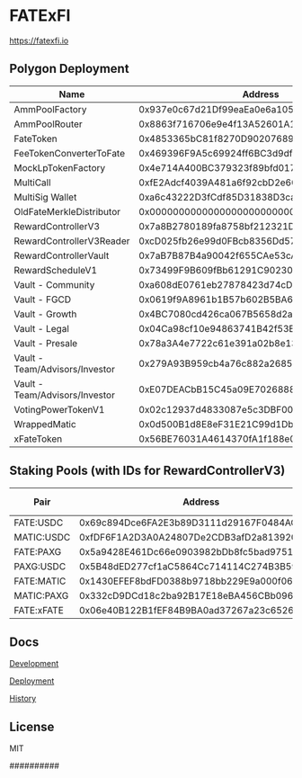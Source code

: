 # FATExFI

https://fatexfi.io

## Polygon Deployment
| Name                           | Address                                    | Explorer                                                                   |
|--------------------------------|--------------------------------------------|----------------------------------------------------------------------------|
| AmmPoolFactory                 | 0x937e0c67d21Df99eaEa0e6a1055A5b783291DC8f | https://polygonscan.com/address/0x937e0c67d21Df99eaEa0e6a1055A5b783291DC8f |
| AmmPoolRouter                  | 0x8863f716706e9e4f13A52601A129DD1E1c3fA08B | https://polygonscan.com/address/0x8863f716706e9e4f13A52601A129DD1E1c3fA08B |
| FateToken                      | 0x4853365bC81f8270D902076892e13F27c27e7266 | https://polygonscan.com/address/0x4853365bC81f8270D902076892e13F27c27e7266 |
| FeeTokenConverterToFate        | 0x469396F9A5c69924ff6BC3d9df20144AD6193310 | https://polygonscan.com/address/0x469396F9A5c69924ff6BC3d9df20144AD6193310 |
| MockLpTokenFactory             | 0x4e714A400BC379323f89bfd0174d3CFD4e813180 | https://polygonscan.com/address/0x4e714A400BC379323f89bfd0174d3CFD4e813180 |
| MultiCall                      | 0xfE2Adcf4039A481a6f92cbD2e60F476eb20B4cc1 | https://polygonscan.com/address/0xfE2Adcf4039A481a6f92cbD2e60F476eb20B4cc1 |
| MultiSig Wallet                | 0xa6c43222D3fCdf85D31838D3ca62ae5a6E1B16Df | https://polygonscan.com/address/0xa6c43222D3fCdf85D31838D3ca62ae5a6E1B16Df |
| OldFateMerkleDistributor       | 0x0000000000000000000000000000000000000000 | https://polygonscan.com/address/0x0000000000000000000000000000000000000000 |
| RewardControllerV3             | 0x7a8B2780189fa8758bf212321DabDbd3856D1155 | https://polygonscan.com/address/0x7a8B2780189fa8758bf212321DabDbd3856D1155 |
| RewardControllerV3Reader       | 0xcD025fb26e99d0FBcb8356Dd5752E43c60053ab7 | https://polygonscan.com/address/0xcD025fb26e99d0FBcb8356Dd5752E43c60053ab7 |
| RewardControllerVault          | 0x7aB7B87B4a90042f655CAe53cA984305EBb17a18 | https://polygonscan.com/address/0x7aB7B87B4a90042f655CAe53cA984305EBb17a18 |
| RewardScheduleV1               | 0x73499F9B609fBb61291C90230454D73CC849e8cC | https://polygonscan.com/address/0x73499F9B609fBb61291C90230454D73CC849e8cC |
| Vault - Community              | 0xa608dE0761eb27878423d74cD78a2A731695cac4 | https://polygonscan.com/address/0xa608dE0761eb27878423d74cD78a2A731695cac4 |
| Vault - FGCD                   | 0x0619f9A8961b1B57b602B5BA6214c2dF5695582d | https://polygonscan.com/address/0x0619f9A8961b1B57b602B5BA6214c2dF5695582d |
| Vault - Growth                 | 0x4BC7080cd426ca067B5658d2a8d261Cf7D5b5622 | https://polygonscan.com/address/0x4BC7080cd426ca067B5658d2a8d261Cf7D5b5622 |
| Vault - Legal                  | 0x04Ca98cf10e94863741B42f53E384Bcd36dDb579 | https://polygonscan.com/address/0x04Ca98cf10e94863741B42f53E384Bcd36dDb579 |
| Vault - Presale                | 0x78a3A4e7722c61e391a02b8e1393219F6b5bFBF8 | https://polygonscan.com/address/0x78a3A4e7722c61e391a02b8e1393219F6b5bFBF8 |
| Vault - Team/Advisors/Investor | 0x279A93B959cb4a76c882a2685377A2fACcf14d49 | https://polygonscan.com/address/0x279A93B959cb4a76c882a2685377A2fACcf14d49 |
| Vault - Team/Advisors/Investor | 0xE07DEACbB15C45a09E7026888cA1e703Aa8217F6 | https://polygonscan.com/address/0xE07DEACbB15C45a09E7026888cA1e703Aa8217F6 |
| VotingPowerTokenV1             | 0x02c12937d4833087e5c3DBF002e2337218E5aB9C | https://polygonscan.com/address/0x02c12937d4833087e5c3DBF002e2337218E5aB9C |
| WrappedMatic                   | 0x0d500B1d8E8eF31E21C99d1Db9A6444d3ADf1270 | https://polygonscan.com/address/0x0d500B1d8E8eF31E21C99d1Db9A6444d3ADf1270 |
| xFateToken                     | 0x56BE76031A4614370fA1f188e01e18a1CF16E642 | https://polygonscan.com/address/0x56BE76031A4614370fA1f188e01e18a1CF16E642 |

## Staking Pools (with IDs for RewardControllerV3)

| Pair       | Address                                    | Pool ID |
|------------|--------------------------------------------|---------|
| FATE:USDC  | 0x69c894Dce6FA2E3b89D3111d29167F0484AC0b2A | 0       |
| MATIC:USDC | 0xfDF6F1A2D3A0A24807De2CDB3afD2a813920436E | 1       |
| FATE:PAXG  | 0x5a9428E461Dc66e0903982bDb8fc5bad9751497F | 2       |
| PAXG:USDC  | 0x5B48dED277cf1aC5864Cc714114C274B3B59ec06 | 3       |
| FATE:MATIC | 0x1430EFEF8bdFD0388b9718bb229E9a000f061d79 | 4       |
| MATIC:PAXG | 0x332cD9DCd18c2ba92B17E18eBA456CBb0968D576 | 5       |
| FATE:xFATE | 0x06e40B122B1fEF84B9BA0ad37267a23c6526bDa9 | 6       |

## Docs

[Development](docs/DEVELOPMENT.md)

[Deployment](docs/DEPLOYMENT.md)

[History](docs/HISTORY.md)

## License

MIT

##########
